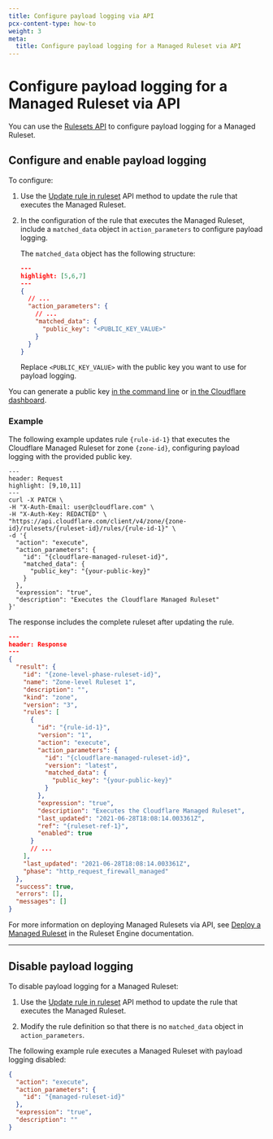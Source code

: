 ```yaml
---
title: Configure payload logging via API
pcx-content-type: how-to
weight: 3
meta:
  title: Configure payload logging for a Managed Ruleset via API
---
```


# Configure payload logging for a Managed Ruleset via API

You can use the [Rulesets API](https://api.cloudflare.com/) to configure payload logging for a Managed Ruleset.

## Configure and enable payload logging

To configure:

1. Use the [Update rule in ruleset](https://developers.cloudflare.com/ruleset-engine/rulesets-api/update-rule) API method to update the rule that executes the Managed Ruleset.

1. In the configuration of the rule that executes the Managed Ruleset, include a `matched_data` object in `action_parameters` to configure payload logging.

   The `matched_data` object has the following structure:

   ```json
   ---
   highlight: [5,6,7]
   ---
   {
     // ...
     "action_parameters": {
       // ...
       "matched_data": {
         "public_key": "<PUBLIC_KEY_VALUE>"
       }
     }
   }
   ```

   Replace `<PUBLIC_KEY_VALUE>` with the public key you want to use for payload logging.

You can generate a public key [in the command line](/managed-rulesets/payload-logging/command-line/generate-key-pair) or [in the Cloudflare dashboard](/managed-rulesets/payload-logging/configure).

### Example

The following example updates rule `{rule-id-1}` that executes the Cloudflare Managed Ruleset for zone `{zone-id}`, configuring payload logging with the provided public key.

```curl
---
header: Request
highlight: [9,10,11]
---
curl -X PATCH \
-H "X-Auth-Email: user@cloudflare.com" \
-H "X-Auth-Key: REDACTED" \
"https://api.cloudflare.com/client/v4/zone/{zone-id}/rulesets/{ruleset-id}/rules/{rule-id-1}" \
-d '{
  "action": "execute",
  "action_parameters": {
    "id": "{cloudflare-managed-ruleset-id}",
    "matched_data": {
      "public_key": "{your-public-key}"
    }
  },
  "expression": "true",
  "description": "Executes the Cloudflare Managed Ruleset"
}'
```

The response includes the complete ruleset after updating the rule.

```json
---
header: Response
---
{
  "result": {
    "id": "{zone-level-phase-ruleset-id}",
    "name": "Zone-level Ruleset 1",
    "description": "",
    "kind": "zone",
    "version": "3",
    "rules": [
      {
        "id": "{rule-id-1}",
        "version": "1",
        "action": "execute",
        "action_parameters": {
          "id": "{cloudflare-managed-ruleset-id}",
          "version": "latest",
          "matched_data": {
            "public_key": "{your-public-key}"
          }
        },
        "expression": "true",
        "description": "Executes the Cloudflare Managed Ruleset",
        "last_updated": "2021-06-28T18:08:14.003361Z",
        "ref": "{ruleset-ref-1}",
        "enabled": true
      }
      // ...
    ],
    "last_updated": "2021-06-28T18:08:14.003361Z",
    "phase": "http_request_firewall_managed"
  },
  "success": true,
  "errors": [],
  "messages": []
}
```

For more information on deploying Managed Rulesets via API, see [Deploy a Managed Ruleset](https://developers.cloudflare.com/ruleset-engine/managed-rulesets/deploy-managed-ruleset) in the Ruleset Engine documentation.

---

## Disable payload logging

To disable payload logging for a Managed Ruleset:

1. Use the [Update rule in ruleset](https://developers.cloudflare.com/ruleset-engine/rulesets-api/update-rule) API method to update the rule that executes the Managed Ruleset.

1. Modify the rule definition so that there is no `matched_data` object in `action_parameters`.

The following example rule executes a Managed Ruleset with payload logging disabled:

```json
{
  "action": "execute",
  "action_parameters": {
    "id": "{managed-ruleset-id}"
  },
  "expression": "true",
  "description": ""
}
```